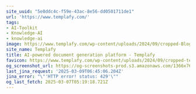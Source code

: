 ```yaml
---
site_uuid: "5e0ddc4c-f59e-43ac-8e56-dd0501711de1"
url: 'https://www.templafy.com/'
tags:
- AI-Toolkit
- Knowledge-AI
- knowledge-ai
image: https://www.templafy.com/wp-content/uploads/2024/09/cropped-Blog_Header_New-brand.png
site_name: Templafy
title: AI-powered document generation platform - Templafy
favicon: https://www.templafy.com/wp-content/uploads/2024/09/cropped-templafy_favicon-300x300-1-300x300.png
og_screenshot_url: https://og-screenshots-prod.s3.amazonaws.com/1366x768/80/false/0bb4490ec54c70e394aa9bbbda94a77280eccfd8cc2fee8a1d458137801b867e.jpeg
last_jina_request: '2025-03-09T06:45:06.204Z'
jina_error: "\"'HTTP error! status: 429'\""
og_last_fetch: 2025-03-07T05:19:18.721Z
---
```


